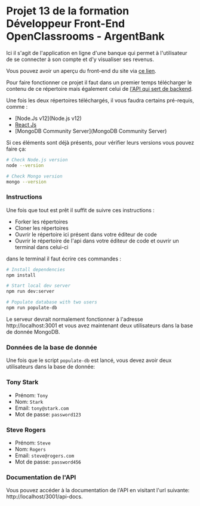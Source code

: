# Projet 13 de la formation Développeur Front-End OpenClassrooms - ArgentBank

Ici il s'agit de l'application en ligne d'une banque qui permet à l'utilisateur de se connecter à son compte et d'y visualiser ses revenus. 

Vous pouvez avoir un aperçu du front-end du site via [ce lien](https://df-13-argentbank.netlify.app/).

Pour faire fonctionner ce projet il faut dans un premier temps télécharger le contenu de ce répertoire mais également celui de [l'API qui sert de backend](https://github.com/Dylan-Fruit/Project-10-Bank-API). 

Une fois les deux répertoires téléchargés, il vous faudra certains pré-requis, comme : 

- [Node.Js v12](Node.js v12)
- [React Js](https://fr.reactjs.org)
- [MongoDB Community Server](MongoDB Community Server)

Si ces éléments sont déjà présents, pour vérifier leurs versions vous pouvez faire ça: 


```bash
# Check Node.js version
node --version

# Check Mongo version
mongo --version
```

### Instructions

Une fois que tout est prêt il suffit de suivre ces instructions : 

- Forker les répertoires
- Cloner les répertoires 
- Ouvrir le répertoire ici présent dans votre éditeur de code 
- Ouvrir le répertoire de l'api dans votre éditeur de code et ouvrir un terminal dans celui-ci 

dans le terminal il faut écrire ces commandes : 

```bash
# Install dependencies
npm install

# Start local dev server
npm run dev:server

# Populate database with two users
npm run populate-db
```

Le serveur devrait normalement fonctionner à l'adresse http://localhost:3001 et vous avez maintenant deux utilisateurs dans la base de donnée MongoDB.

### Données de la base de donnée

Une fois que le script `populate-db` est lancé, vous devez avoir deux utilisateurs dans la base de donnée: 

### Tony Stark

- Prénom: `Tony`
- Nom: `Stark`
- Email: `tony@stark.com`
- Mot de passe: `password123`

### Steve Rogers

- Prénom: `Steve`
- Nom: `Rogers`
- Email: `steve@rogers.com`
- Mot de passe: `password456`


### Documentation de l'API 

Vous pouvez accéder à la documentation de l'API en visitant l'url suivante: http://localhost/3001/api-docs.
